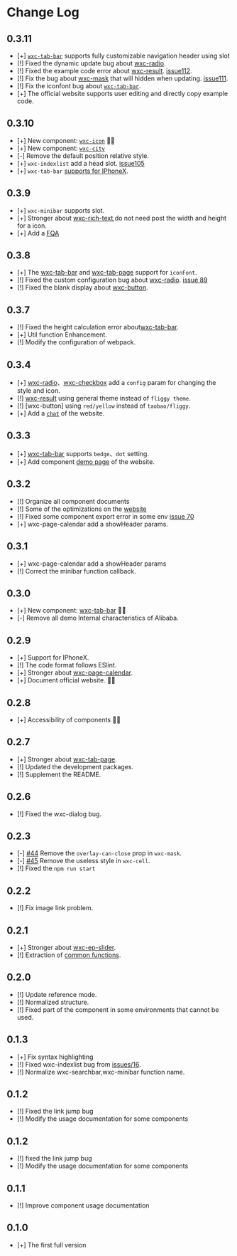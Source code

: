 # Change Log

## 0.3.11
- [+] [`wxc-tab-bar`](https://github.com/alibaba/weex-ui/blob/master/packages/wxc-tab-bar/README.md) supports fully customizable navigation header using slot
- [!] Fixed the dynamic update bug about [wxc-radio](https://github.com/alibaba/weex-ui/blob/master/packages/wxc-radio/README.md).
- [!] Fixed the example code error about [wxc-result](https://github.com/alibaba/weex-ui/blob/master/packages/wxc-result/README.md).  [issue112](https://github.com/alibaba/weex-ui/issues/112).
- [!] Fix the bug about [wxc-mask](https://github.com/alibaba/weex-ui/blob/master/packages/wxc-mask/README.md) that will hidden when updating. [issue111](https://github.com/alibaba/weex-ui/issues/111).
- [!] Fix the iconfont bug about [`wxc-tab-bar`](https://github.com/alibaba/weex-ui/blob/master/packages/wxc-tab-bar/README.md).
- [+] The official website supports user editing and directly copy example code.

## 0.3.10
- [+] New component: [`wxc-icon`](https://github.com/alibaba/weex-ui/blob/master/packages/wxc-icon/README.md) 🎉🎉 
- [+] New component: [`wxc-city`](https://github.com/alibaba/weex-ui/blob/master/packages/wxc-city/README.md)
- [-] Remove the default position relative style.
- [+] `wxc-indexlist` add a head slot.   [issue105](https://github.com/alibaba/weex-ui/issues/105)
- [+] `wxc-tab-bar` [supports for IPhoneX](https://img.alicdn.com/tfs/TB1_qrtkf2H8KJjy0FcXXaDlFXa-768-354.png).

## 0.3.9
- [+] `wxc-minibar` supports slot.
- [+] Stronger about [wxc-rich-text](https://github.com/alibaba/weex-ui/blob/master/packages/wxc-rich-text/README.md),do not need post the width and height for a icon.
- [+] Add a [FQA](https://alibaba.github.io/weex-ui/#/docs/fqa)

## 0.3.8
- [+] The [wxc-tab-bar](https://github.com/alibaba/weex-ui/blob/master/packages/wxc-page-bar/README.md) and [wxc-tab-page](https://github.com/alibaba/weex-ui/blob/master/packages/wxc-page-bar/README.md) support for `iconFont`.
- [!] Fixed the custom configuration bug about [wxc-radio](https://github.com/alibaba/weex-ui/blob/master/packages/wxc-radio/README.md). [issue 89](https://github.com/alibaba/weex-ui/issues/89)
- [!] Fixed the blank display about  [wxc-button](https://github.com/alibaba/weex-ui/blob/master/packages/wxc-button/README.md).

## 0.3.7
- [!] Fixed the height calculation error about[wxc-tab-bar](https://github.com/alibaba/weex-ui/blob/master/packages/wxc-page-bar/README.md).
- [+] Util function Enhancement.
- [!] Modify the configuration of webpack.

## 0.3.4
- [+] [wxc-radio](https://github.com/alibaba/weex-ui/blob/master/packages/wxc-radio/README.md#api)、[wxc-checkbox](https://github.com/alibaba/weex-ui/blob/master/packages/wxc-checkbox/README.md#checkboxlist) add a `config` param for changing the style and icon.
- [!] [wxc-result](https://github.com/alibaba/weex-ui/blob/master/packages/wxc-result/README.md) using general theme instead of `fliggy theme`.
- [!] [wxc-button] using `red/yellow` instead of `taobao/fliggy`.
- [+] Add a [`chat`](https://alibaba.github.io/weex-ui/) of the website.

## 0.3.3
- [+]  [wxc-tab-bar](https://github.com/alibaba/weex-ui/blob/master/packages/wxc-page-bar/README.md) supports `bedge`、`dot` setting.
- [+] Add component [demo page](https://alibaba.github.io/weex-ui/docc/demo.html) of the website.

## 0.3.2
- [!] Organize all component documents
- [!] Some of the optimizations on the [website](https://alibaba.github.io/weex-ui/)
- [!] Fixed some component export error in some env [issue 70](https://github.com/alibaba/weex-ui/issues/70)
- [+]  wxc-page-calendar add a showHeader params.


## 0.3.1
- [+] wxc-page-calendar add a showHeader params
- [!] Correct the minibar function callback.

## 0.3.0
- [+] New component: [wxc-tab-bar](https://github.com/alibaba/weex-ui/blob/master/packages/wxc-page-bar/README.md) 🎉🎉 
- [-] Remove all demo Internal characteristics of Alibaba.

## 0.2.9
- [+] Support for IPhoneX.
- [!] The code format follows ESlint.
- [+] Stronger about [wxc-page-calendar](https://github.com/alibaba/weex-ui/blob/master/packages/wxc-page-calendar/README.md).
- [+] Document official website. 🎉🎉 


## 0.2.8
- [+] Accessibility of components 🎉🎉 

## 0.2.7
- [+] Stronger about [wxc-tab-page](https://github.com/alibaba/weex-ui/blob/master/packages/wxc-tab-page/README.md).
- [!] Updated the development packages.
- [!] Supplement the README.

## 0.2.6
- [!] Fixed the wxc-dialog bug.

## 0.2.3
- [-] [#44](https://github.com/alibaba/weex-ui/issues/44) Remove the `overlay-can-close` prop in `wxc-mask`.
- [-] [#45](https://github.com/alibaba/weex-ui/issues/45) Remove the useless style in `wxc-cell`.
- [!] Fixed the `npm run start`

## 0.2.2
- [!] Fix image link problem.

## 0.2.1
- [+] Stronger about [wxc-ep-slider](https://github.com/alibaba/weex-ui/blob/master/packages/wxc-ep-slider/README.md).
- [!] Extraction of [common functions](https://github.com/alibaba/weex-ui/blob/master/packages/utils/README.md).

## 0.2.0
- [!] Update reference mode.
- [!] Normalized structure.
- [!] Fixed part of the component in some environments that cannot be used.


## 0.1.3
- [+] Fix syntax highlighting
- [!] Fixed wxc-indexlist bug from [issues/16](https://github.com/alibaba/weex-ui/issues/16).
- [!] Normalize wxc-searchbar,wxc-minibar function name.

## 0.1.2
- [!] Fixed the link jump bug
- [!] Modify the usage documentation for some components

## 0.1.2
- [!] fixed the link jump bug
- [!] Modify the usage documentation for some components

## 0.1.1
- [!] Improve component usage documentation

## 0.1.0
- [+] The first full version
